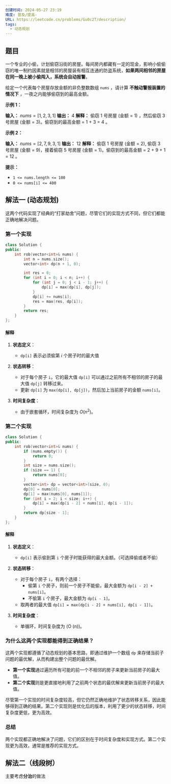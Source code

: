 ```yaml
---
创建时间: 2024-05-27 23:19
难度: 普及/提高-
URL: https://leetcode.cn/problems/Gu0c2T/description/
tags:
  - 动态规划
---
```

## 题目

一个专业的小偷，计划偷窃沿街的房屋。每间房内都藏有一定的现金，影响小偷偷窃的唯一制约因素就是相邻的房屋装有相互连通的防盗系统，**如果两间相邻的房屋在同一晚上被小偷闯入，系统会自动报警**。

给定一个代表每个房屋存放金额的非负整数数组 `nums` ，请计算 **不触动警报装置的情况下** ，一夜之内能够偷窃到的最高金额。

**示例 1：**

**输入：** $nums = [1,2,3,1]$
**输出：** 4
**解释：** 偷窃 1 号房屋 (金额 = 1) ，然后偷窃 3 号房屋 (金额 = 3)。偷窃到的最高金额 = 1 + 3 = 4 。

**示例 2：**

**输入：** $nums = [2,7,9,3,1]$
**输出：** 12
**解释：** 偷窃 1 号房屋 (金额 = 2), 偷窃 3 号房屋 (金额 = 9)，接着偷窃 5 号房屋 (金额 = 1)。偷窃到的最高金额 = 2 + 9 + 1 = 12 。

**提示：**

- `1 <= nums.length <= 100`
- `0 <= nums[i] <= 400`




## 解法一 (动态规划)

这两个代码实现了经典的“打家劫舍”问题，尽管它们的实现方式不同，但它们都能正确地解决问题。

### 第一个实现

```cpp
class Solution {
public:
    int rob(vector<int>& nums) {
        int n = nums.size();
        vector<int> dp(n + 1, 0);

        int res = 0;
        for (int i = 0; i < n; i++) {
            for (int j = 0; j < i - 1; j++) {
                dp[i] = max(dp[i], dp[j]);
            }
            dp[i] += nums[i];
            res = max(res, dp[i]);
        }
        return res;
    }
};
```

#### 解释

1. **状态定义**：
   - `dp[i]` 表示必须偷第 $i$ 个房子时的最大值

2. **状态转移**：
   - 对于每个房子 `i`，它的最大值 `dp[i]` 可以通过之前所有不相邻的房子的最大值 `dp[j]` 转移过来。
   - 更新 `dp[i]` 为 `max(dp[i], dp[j])`，然后加上当前房子的金额 `nums[i]`。

3. **时间复杂度**：
   - 由于嵌套循环，时间复杂度为 $O (n^2)$。

### 第二个实现

```cpp
class Solution {
public:
    int rob(vector<int>& nums) {
        if (nums.empty()) {
            return 0;
        }
        int size = nums.size();
        if (size == 1) {
            return nums[0];
        }
        vector<int> dp = vector<int>(size, 0);
        dp[0] = nums[0];
        dp[1] = max(nums[0], nums[1]);
        for (int i = 2; i < size; i++) {
            dp[i] = max(dp[i - 2] + nums[i], dp[i - 1]);
        }
        return dp[size - 1];
    }
};
```

#### 解释

1. **状态定义**：
   - `dp[i]` 表示偷到第 `i` 个房子时能获得的最大金额。（可选择偷或者不偷）

2. **状态转移**：
   - 对于每个房子 `i`，有两个选择：
     - 偷第 `i` 个房子，则前一个房子不能偷，最大金额为 `dp[i - 2] + nums[i]`。
     - 不偷第 `i` 个房子，最大金额为 `dp[i - 1]`。
   - 取两者的最大值 `dp[i] = max(dp[i - 2] + nums[i], dp[i - 1])`。

3. **时间复杂度**：
   - 单循环，时间复杂度为 \(O (n)\)。

### 为什么这两个实现都能得到正确结果？

这两个实现都遵循了动态规划的基本思路，即通过维护一个数组 `dp` 来存储当前子问题的最优解，从而构建出整个问题的最优解。

- **第一个实现**通过遍历所有可能的前一个不相邻的房子来更新当前房子的最大值。
- **第二个实现**则是更直接地利用了之前两个状态的最优解来更新当前房子的最大值。

尽管第一个实现的时间复杂度较高，但它仍然正确地维护了状态转移关系，因此能够得到正确的结果。第二个实现则是优化后的版本，利用了更少的状态转移，时间复杂度更低，更为高效。

### 总结

两个实现都正确地解决了问题，它们的区别在于时间复杂度和实现方式。第二个实现更为高效，通常是推荐的实现方式。

## 解法二（线段树）

主要考虑**分治**的做法